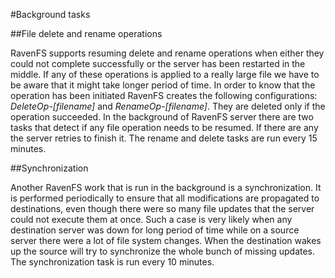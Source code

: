 ﻿#Background tasks

##File delete and rename operations

RavenFS supports resuming delete and rename operations when either they could not complete successfully or the server has been restarted in the middle. If any of these operations is applied to a really large file we have to be aware that it might take longer period of time.
In order to know that the operation has been initiated RavenFS creates the following configurations: *DeleteOp-[filename]* and *RenameOp-[filename]*. They are deleted only if the operation succeeded. In the background of RavenFS server
there are two tasks that detect if any file operation needs to be resumed. If there are any the server retries to finish it. The rename and delete tasks are run every 15 minutes.

##Synchronization

Another RavenFS work that is run in the background is a synchronization. It is performed periodically to ensure that all modifications are propagated to destinations, even though there were so many file updates that the server could not execute them at once.
Such a case is very likely when any destination server was down for long period of time while on a source server there were a lot of file system changes. When the destination wakes up the source will try to synchronize the whole bunch of missing updates.
The synchronization task is run every 10 minutes.